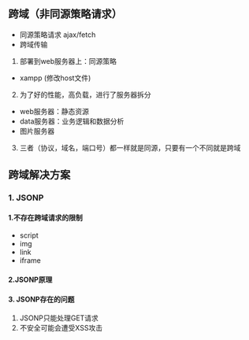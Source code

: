 <!--
 * @Author: your name
 * @Date: 2021-08-23 22:13:16
 * @LastEditTime: 2021-08-23 23:33:39
 * @LastEditors: Please set LastEditors
 * @Description: In User Settings Edit
 * @FilePath: /Document/docs/浏览器/跨域解决方案.md
-->
## 跨域（非同源策略请求）
- 同源策略请求 ajax/fetch
- 跨域传输

1. 部署到web服务器上：同源策略
- xampp (修改host文件)
2. 为了好的性能，高负载，进行了服务器拆分
- web服务器：静态资源 
- data服务器：业务逻辑和数据分析
- 图片服务器
3. 三者（协议，域名，端口号）都一样就是同源，只要有一个不同就是跨域

## 跨域解决方案
### 1. JSONP
#### 1.不存在跨域请求的限制
- script
- img
- link
- iframe

#### 2.JSONP原理
#### 3. JSONP存在的问题
1. JSONP只能处理GET请求
2. 不安全可能会遭受XSS攻击





